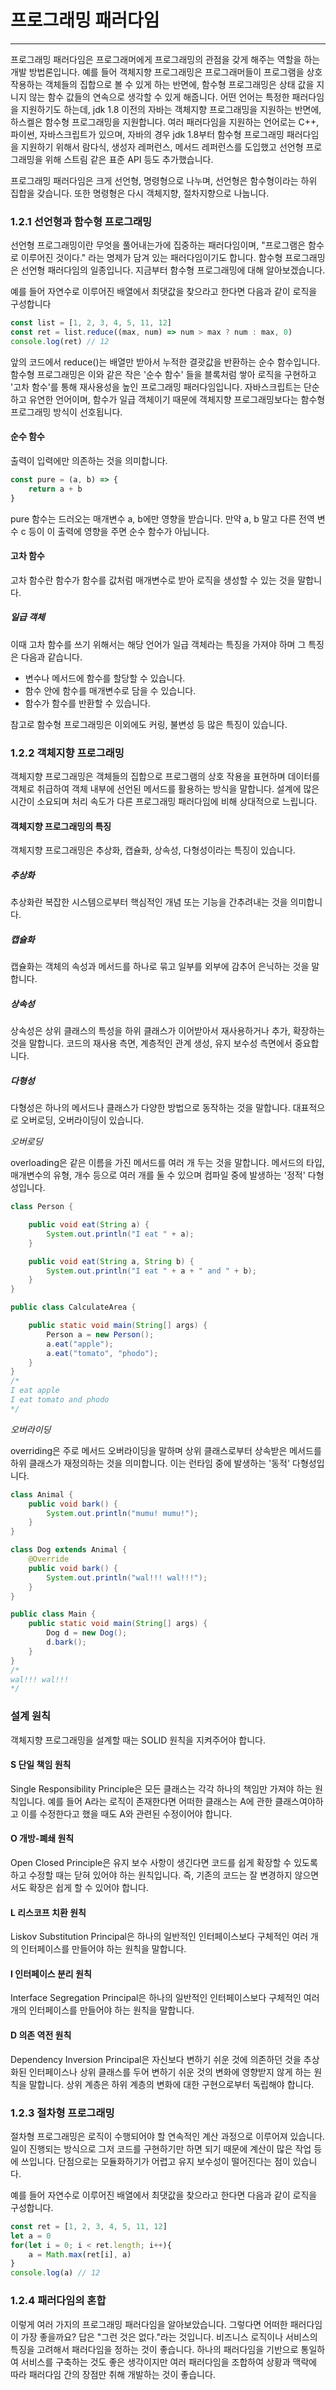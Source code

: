 # 프로그래밍 패러다임

---

프로그래밍 패러다임은 프로그래머에게 프로그래밍의 관점을 갖게 해주는 역할을 하는 개발 방법론입니다. 예를 들어 객체지향 프로그래밍은 프로그래머들이 프로그램을 상호 작용하는 객체들의 집합으로 볼 수 있게 하는 반면에, 함수형 프로그래밍은 상태 값을 지니지 않는 함수 값들의 연속으로 생각할 수 있게 해줍니다. 어떤 언어는 특정한 패러다임을 지원하기도 하는데, jdk 1.8 이전의 자바는 객체지향 프로그래밍을 지원하는 반면에, 하스켈은 함수형 프로그래밍을 지원합니다. 여러 패러다임을 지원하는 언어로는  C++, 파이썬, 자바스크립트가 있으며, 자바의 경우 jdk 1.8부터 함수형 프로그래밍 패러다임을 지원하기 위해서 람다식, 생성자 레퍼런스, 메서드 레퍼런스를 도입했고 선언형 프로그래밍을 위해 스트림 같은 표준 API 등도 추가했습니다.

프로그래밍 패러다임은 크게 선언형, 명령형으로 나누며, 선언형은 함수형이라는 하위 집합을 갖습니다. 또한 명령형은 다시 객체지향, 절차지향으로 나눕니다.

### 1.2.1 선언형과 함수형 프로그래밍

선언형 프로그래밍이란 무엇을 풀어내는가에 집중하는 패러다임이며, "프로그램은 함수로 이루어진 것이다." 라는 명제가 담겨 있는 패러다임이기도 합니다. 함수형 프로그래밍은 선언형 패러다임의 일종입니다. 지금부터 함수형 프로그래밍에 대해 알아보겠습니다.

예를 들어 자연수로 이루어진 배열에서 최댓값을 찾으라고 한다면 다음과 같이 로직을 구성합니다

```javascript
const list = [1, 2, 3, 4, 5, 11, 12]
const ret = list.reduce((max, num) => num > max ? num : max, 0)
console.log(ret) // 12 
```

앞의 코드에서 reduce()는 배열만 받아서 누적한 결괏값을 반환하는 순수 함수입니다. 함수형 프로그래밍은 이와 같은 작은 '순수 함수' 들을 블록처럼 쌓아 로직을 구현하고 '고차 함수'를 통해 재사용성을 높인 프로그래밍 패러다임입니다. 자바스크립트는 단순하고 유연한 언어이며, 함수가 일급 객체이기 때문에 객체지향 프로그래밍보다는 함수형 프로그래밍 방식이 선호됩니다.

#### 순수 함수

출력이 입력에만 의존하는 것을 의미합니다. 

```javascript
const pure = (a, b) => {
  	return a + b
}
```

pure 함수는 드러오는 매개변수 a, b에만 영향을 받습니다. 만약 a, b 말고 다른 전역 변수 c 등이 이 출력에 영향을 주면 순수 함수가 아닙니다.

#### 고차 함수

고차 함수란 함수가 함수를 값처럼 매개변수로 받아 로직을 생성할 수 있는 것을 말합니다.

##### 일급 객체

이때 고차 함수를 쓰기 위해서는 해당 언어가 일급 객체라는 특징을 가져야 하며 그 특징은 다음과 같습니다.

- 변수나 메서드에 함수를 할당할 수 있습니다.
- 함수 안에 함수를 매개변수로 담을 수 있습니다.
- 함수가 함수를 반환할 수 있습니다.

참고로 함수형 프로그래밍은 이외에도 커링, 불변성 등 많은 특징이 있습니다.



### 1.2.2 객체지향 프로그래밍

객체지향 프로그래밍은 객체들의 집합으로 프로그램의 상호 작용을 표현하며 데이터를 객체로 취급하여 객체 내부에 선언된 메서드를 활용하는 방식을 말합니다. 설계에 많은 시간이 소요되며 처리 속도가 다른 프로그래밍 패러다임에 비해 상대적으로 느립니다.

#### 객체지향 프로그래밍의 특징

객체지향 프로그래밍은 추상화, 캡슐화, 상속성, 다형성이라는 특징이 있습니다.

##### 추상화

추상화란 복잡한 시스템으로부터 핵심적인 개념 또는 기능을 간추려내는 것을 의미합니다. 

##### 캡슐화

캡슐화는 객체의 속성과 메서드를 하나로 묶고 일부를 외부에 감추어 은닉하는 것을 말합니다.

##### 상속성

상속성은 상위 클래스의 특성을 하위 클래스가 이어받아서 재사용하거나 추가, 확장하는 것을 말합니다. 코드의 재사용 측면, 계층적인 관계 생성, 유지 보수성 측면에서 중요합니다.

##### 다형성

다형성은 하나의 메서드나 클래스가 다양한 방법으로 동작하는 것을 말합니다. 대표적으로 오버로딩, 오버라이딩이 있습니다.

*오버로딩*

overloading은 같은 이름을 가진 메서드를 여러 개 두는 것을 말합니다. 메서드의 타입, 매개변수의 유형, 개수 등으로 여러 개를 둘 수 있으며 컴파일 중에 발생하는 '정적' 다형성입니다.

```java
class Person {

    public void eat(String a) {
        System.out.println("I eat " + a);
    }

    public void eat(String a, String b) {
        System.out.println("I eat " + a + " and " + b);
    }
}

public class CalculateArea {

    public static void main(String[] args) {
        Person a = new Person();
        a.eat("apple");
        a.eat("tomato", "phodo");
    }
}
/*
I eat apple
I eat tomato and phodo
*/
```



*오버라이딩*

overriding은 주로 메서드 오버라이딩을 말하며 상위 클래스로부터 상속받은 메서드를 하위 클래스가 재정의하는 것을 의미합니다. 이는 런타임 중에 발생하는 '동적' 다형성입니다.

```java
class Animal {
    public void bark() {
        System.out.println("mumu! mumu!");
    }
}

class Dog extends Animal {
    @Override
    public void bark() {
        System.out.println("wal!!! wal!!!");
    }
}

public class Main {
    public static void main(String[] args) {
        Dog d = new Dog();
        d.bark();
    }
}
/*
wal!!! wal!!!
*/
```



### 설계 원칙

객체지향 프로그래밍을 설계할 때는 SOLID 원칙을 지켜주어야 합니다.

#### S 단일 책임 원칙

Single Responsibility Principle은 모든 클래스는 각각 하나의 책임만 가져야 하는 원칙입니다. 예를 들어 A라는 로직이 존재한다면 어떠한 클래스는 A에 관한 클래스여야하고 이를 수정한다고 했을 때도 A와 관련된 수정이어야 합니다.

#### O 개방-폐쇄 원칙

Open Closed Principle은 유지 보수 사항이 생긴다면 코드를 쉽게 확장할 수 있도록 하고 수정할 때는 닫혀 있어야 하는 원칙입니다. 즉, 기존의 코드는 잘 변경하지 않으면서도 확장은 쉽게 할 수 있어야 합니다.

#### L 리스코프 치환 원칙

Liskov Substitution Principal은 하나의 일반적인 인터페이스보다 구체적인 여러 개의 인터페이스를 만들어야 하는 원칙을 말합니다.

#### I 인터페이스 분리 원칙

Interface Segregation Principal은 하나의 일반적인 인터페이스보다 구체적인 여러 개의 인터페이스를 만들어야 하는 원칙을 말합니다.

#### D 의존 역전 원칙

Dependency Inversion Principal은 자신보다 변하기 쉬운 것에 의존하던 것을 추상화된 인터페이스나 상위 클래스를 두어 변하기 쉬운 것의 변화에 영향받지 않게 하는 원칙을 말합니다. 상위 계층은 하위 계층의 변화에 대한 구현으로부터 독립해야 합니다.

### 1.2.3 절차형 프로그래밍

절차형 프로그래밍은 로직이 수행되어야 할 연속적인 계산 과정으로 이루어져 있습니다. 일이 진행되는 방식으로 그저 코드를 구현하기만 하면 되기 때문에 계산이 많은 작업 등에 쓰입니다. 단점으로는 모듈화하기가 어렵고 유지 보수성이 떨어진다는 점이 있습니다.

예를 들어 자연수로 이루어진 배열에서 최댓값을 찾으라고 한다면 다음과 같이 로직을 구성합니다.

```javascript
const ret = [1, 2, 3, 4, 5, 11, 12]
let a = 0
for(let i = 0; i < ret.length; i++){
    a = Math.max(ret[i], a)
} 
console.log(a) // 12 
```



### 1.2.4 패러다임의 혼합

이렇게 여러 가지의 프로그래밍 패러다임을 알아보았습니다. 그렇다면 어떠한 패러다임이 가장 좋을까요? 답은 "그런 것은 없다."라는 것입니다. 비즈니스 로직이나 서비스의 특징을 고려해서 패러다임을 정하는 것이 좋습니다. 하나의 패러다임을 기반으로 통일하여 서비스를 구축하는 것도 좋은 생각이지만 여러 패러다임을 조합하여 상황과 맥락에 따라 패러다임 간의 장점만 취해 개발하는 것이 좋습니다.





